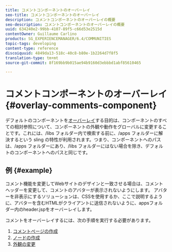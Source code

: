```yaml
---
title: コメントコンポーネントのオーバーレイ
seo-title: コメントコンポーネントのオーバーレイ
description: コメントコンポーネントのオーバーレイの概要
seo-description: コメントコンポーネントのオーバーレイの概要
uuid: 634240e2-99bb-4107-89f5-c66d53e2515d
contentOwner: Guillaume Carlino
products: SG_EXPERIENCEMANAGER/6.4/COMMUNITIES
topic-tags: developing
content-type: reference
discoiquuid: 4849da13-518c-40c8-b80e-1b2264d7f8f5
translation-type: tm+mt
source-git-commit: 8f169bb9b015ae94b9160d3ebbbd1abf85610465

---
```



# コメントコンポーネントのオーバーレイ {#overlay-comments-component}

デフォルトのコンポーネントを[オーバーレイ](client-customize.md#overlays)する目的は、コンポーネントのすべての相対参照について、コンポーネントの外観や動作をグローバルに変更することです。これには、/libs フォルダー内で検索する前に、/apps フォルダーに解決するという sling の特性が利用されます。つまり、コンポーネントへのパスは、/apps フォルダーにあり、/libs フォルダーにはない場合を除き、デフォルトのコンポーネントへのパスと同じです。

## 例 {#example}

コメント機能を変更してWebサイトのデザインと一致させる場合は、コメントヘッダーを変更して、コメントのアバターが表示されないようにします。 アバターを非表示にするソリューションは、CSSを使用するか、ここで説明するように、アバターを含むHTMLがクライアントに送信されないように、appsフォルダー内のheader.jspをオーバーレイします。

コメントをオーバーレイするには、次の手順を実行する必要があります。

1. [コメントページの作成](overlay-create-comments-page.md)
1. [ノードの作成](overlay-create-nodes.md)
1. [外観の変更](overlay-alter-appearance.md)


